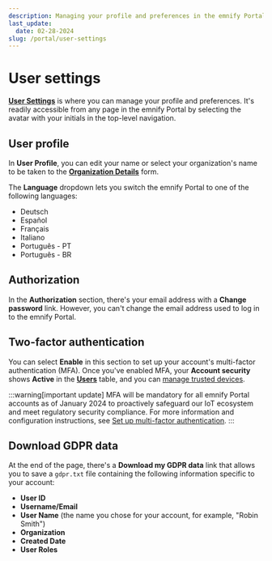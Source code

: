 ```yaml
---
description: Managing your profile and preferences in the emnify Portal
last_update: 
  date: 02-28-2024
slug: /portal/user-settings
---
```


# User settings

[**User Settings**](https://portal.emnify.com/user-settings) is where you can manage your profile and preferences.
It's readily accessible from any page in the emnify Portal by selecting the avatar with your initials in the top-level navigation.

## User profile

In **User Profile**, you can edit your name or select your organization's name to be taken to the [**Organization Details**](https://portal.emnify.com/organisation-settings/details) form.

The **Language** dropdown lets you switch the emnify Portal to one of the following languages:

- Deutsch
- Español
- Français
- Italiano
- Português - PT
- Português - BR

## Authorization

In the **Authorization** section, there's your email address with a **Change password** link.
However, you can't change the email address used to log in to the emnify Portal.

## Two-factor authentication

You can select **Enable** in this section to set up your account's multi-factor authentication (MFA).
Once you've enabled MFA, your **Account security** shows **Active** in the [**Users**](https://portal.emnify.com/organisation-settings/users) table, and you can [manage trusted devices](/how-tos/multi-factor-authentication#manage-trusted-devices).

:::warning[important update]
MFA will be mandatory for all emnify Portal accounts as of January 2024 to proactively safeguard our IoT ecosystem and meet regulatory security compliance.
For more information and configuration instructions, see [Set up multi-factor authentication](/how-tos/multi-factor-authentication).
:::

## Download GDPR data

At the end of the page, there's a **Download my GDPR data** link that allows you to save a `gdpr.txt` file containing the following information specific to your account:

- **User ID**
- **Username/Email**
- **User Name** (the name you chose for your account, for example, "Robin Smith")
- **Organization**
- **Created Date** 
- **User Roles**
